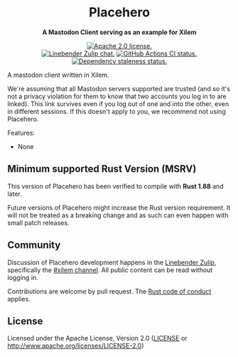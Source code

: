 <div align="center">

# Placehero

**A Mastodon Client serving as an example for Xilem**

[![Apache 2.0 license.](https://img.shields.io/badge/license-Apache--2.0-blue.svg)](#license)
\
[![Linebender Zulip chat.](https://img.shields.io/badge/Linebender-%23xilem-blue?logo=Zulip)](https://xi.zulipchat.com/#narrow/stream/354396-xilem)
[![GitHub Actions CI status.](https://img.shields.io/github/actions/workflow/status/linebender/xilem/ci.yml?logo=github&label=CI)](https://github.com/linebender/xilem/actions)
[![Dependency staleness status.](https://deps.rs/crate/xilem/latest/status.svg)](https://deps.rs/crate/xilem)

</div>

<!-- Intra-doc links used in lib.rs should be evaluated here.
See https://linebender.org/blog/doc-include/ for related discussion. -->

<!-- markdownlint-disable MD053 -->
<!-- cargo-rdme start -->

A mastodon client written in Xilem.

We're assuming that all Mastodon servers supported are trusted (and so it's not a
privacy violation for them to know that two accounts you log in to are linked).
This link survives even if you log out of one and into the other, even in different sessions.
If this doesn't apply to you, we recommend not using Placehero.

Features:

- None

<!-- cargo-rdme end -->
<!-- markdownlint-enable MD053 -->

## Minimum supported Rust Version (MSRV)

This version of Placehero has been verified to compile with **Rust 1.88** and later.

Future versions of Placehero might increase the Rust version requirement.
It will not be treated as a breaking change and as such can even happen with small patch releases.

## Community

Discussion of Placehero development happens in the [Linebender Zulip](https://xi.zulipchat.com/), specifically the [#xilem channel](https://xi.zulipchat.com/#narrow/stream/354396-xilem).
All public content can be read without logging in.

Contributions are welcome by pull request.
The [Rust code of conduct] applies.

## License

Licensed under the Apache License, Version 2.0 ([LICENSE](LICENSE) or <http://www.apache.org/licenses/LICENSE-2.0>)

[Rust code of conduct]: https://www.rust-lang.org/policies/code-of-conduct
